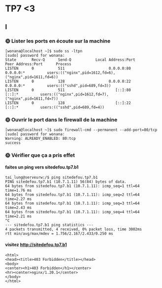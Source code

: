 # TP7 <3
## I

### 🌞 Lister les ports en écoute sur la machine
```
[wonana@localhost ~]$ sudo ss -ltpn
[sudo] password for wonana:
State       Recv-Q      Send-Q           Local Address:Port            Peer Address:Port      Process
LISTEN      0           511                    0.0.0.0:80                   0.0.0.0:*          users:(("nginx",pid=1612,fd=6),("nginx",pid=1611,fd=6))
LISTEN      0           128                    0.0.0.0:22                   0.0.0.0:*          users:(("sshd",pid=689,fd=3))
LISTEN      0           511                       [::]:80                      [::]:*          users:(("nginx",pid=1612,fd=7),("nginx",pid=1611,fd=7))
LISTEN      0           128                       [::]:22                      [::]:*          users:(("sshd",pid=689,fd=4))
```

### 🌞 Ouvrir le port dans le firewall de la machine
```
[wonana@localhost ~]$ sudo firewall-cmd --permanent --add-port=80/tcp
[sudo] password for wonana:
Warning: ALREADY_ENABLED: 80:tcp
success
```
### 🌞 Vérifier que ça a pris effet
#### faites un ping vers sitedefou.tp7.b1
```[
tai_lung@serveurw:/$ ping sitedefou.tp7.b1
PING sitedefou.tp7.b1 (10.7.1.11) 56(84) bytes of data.
64 bytes from sitedefou.tp7.b1 (10.7.1.11): icmp_seq=1 ttl=64 time=1.76 ms
64 bytes from sitedefou.tp7.b1 (10.7.1.11): icmp_seq=2 ttl=64 time=2.27 ms
64 bytes from sitedefou.tp7.b1 (10.7.1.11): icmp_seq=3 ttl=64 time=2.43 ms
64 bytes from sitedefou.tp7.b1 (10.7.1.11): icmp_seq=4 ttl=64 time=2.21 ms
^C
--- sitedefou.tp7.b1 ping statistics ---
4 packets transmitted, 4 received, 0% packet loss, time 3002ms
rtt min/avg/max/mdev = 1.756/2.167/2.433/0.250 ms
```

#### visitez http://sitedefou.tp7.b1
```tai_lung@serveurw:/$ curl    sitedefou.tp7.b1
<html>
<head><title>403 Forbidden</title></head>
<body>
<center><h1>403 Forbidden</h1></center>
<hr><center>nginx/1.20.1</center>
</body>
</html>
```